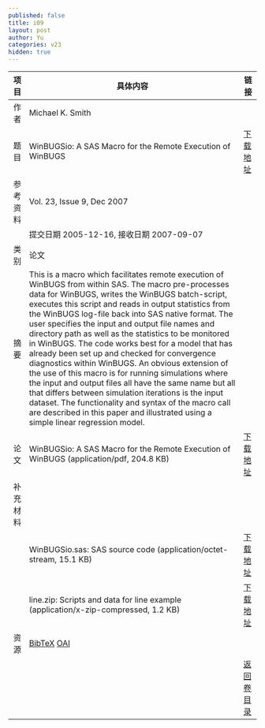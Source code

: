 ```yaml
---
published: false
title: i09
layout: post
author: Yu
categories: v23
hidden: true
---
```


| 项目 | 具体内容 | 链接 |
|---:|---|---|
| 作者 | Michael K. Smith| |
| 题目 |WinBUGSio: A SAS Macro for the Remote Execution of WinBUGS | [下载地址](http://www.jstatsoft.org/v23/i09/paper) |
| 参考资料 |Vol. 23, Issue 9, Dec 2007 | |
| | 提交日期 2005-12-16, 接收日期 2007-09-07| | 
| 类别 | 论文| |
| 摘要 | This is a macro which facilitates remote execution of WinBUGS from within SAS.  The macro pre-processes data for WinBUGS, writes the WinBUGS batch-script, executes this script and reads in output statistics from the WinBUGS log-file back into SAS native format. The user specifies the input and output file names and directory path as well as the statistics to be monitored in WinBUGS.  The code works best for a model that has already been set up and checked for convergence diagnostics within WinBUGS.  An obvious extension of the use of this macro is for running simulations where the input and output files all have the same name but all that differs between simulation iterations is the input dataset. The functionality and syntax of the macro call are described in this paper and illustrated using a simple linear regression model.| |
| 论文 | WinBUGSio: A SAS Macro for the Remote Execution of WinBUGS  (application/pdf, 204.8 KB)| [下载地址](http://www.jstatsoft.org/v23/i09/paper) |
| 补充材料 | | |
| |WinBUGSio.sas: SAS source code  (application/octet-stream, 15.1 KB)|  [下载地址](http://www.jstatsoft.org/v23/i09/supp/1) |
| |line.zip: Scripts and data for line example  (application/x-zip-compressed, 1.2 KB)|  [下载地址](http://www.jstatsoft.org/v23/i09/supp/2) |
| 资源 | [BibTeX](http://www.jstatsoft.org/v23/i09/bibtex) [OAI](http://www.jstatsoft.org/oai?verb=GetRecord&identifier=oai.jstatsoft/v23/i09&prefix=oai_dc)| |
| |  | [返回卷目录]({{site.baseurl}}/volume/v23.html) |